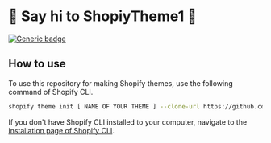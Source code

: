 # :wave: Say hi to ShopiyTheme1 :wave:

[![Generic badge](https://img.shields.io/badge/course%20available%3F-yes-green.svg)](https://shields.io/)
## How to use

To use this repository for making Shopify themes, use the following command of Shopify CLI.
```sh
shopify theme init [ NAME OF YOUR THEME ] --clone-url https://github.com/iammostafa76/shopify-boilerpalte
```

If you don't have Shopify CLI installed to your computer, navigate to the [installation page of Shopify CLI](https://shopify.dev/themes/tools/cli/installation).


